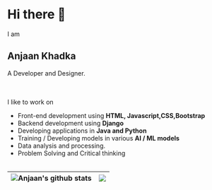 # Hi there 👋

I am

## Anjaan Khadka

A Developer and Designer.<br><br><br>

I like to work on

- Front-end development using **HTML, Javascript,CSS,Bootstrap**
- Backend development using **Django**
- Developing applications in **Java and Python**
- Training / Developing models in various **AI / ML models**
- Data analysis and processing.
- Problem Solving and Critical thinking<br><br>


| <img align="center" src="https://github-readme-stats.vercel.app/api?username=AnjaanKhadka&show_icons=true&theme=buefy&custom_title=My+Github+stats+in+a+nutshell&hide_border=true" alt="Anjaan's github stats"> |<img align="center" src="https://github-readme-stats.vercel.app/api/top-langs/?username=AnjaanKhadka&hide=css,html&layout=compact&theme=buefy&custom_title=My+Prefered+Languages&hide_border=true">|
| ------------- | ------------- |